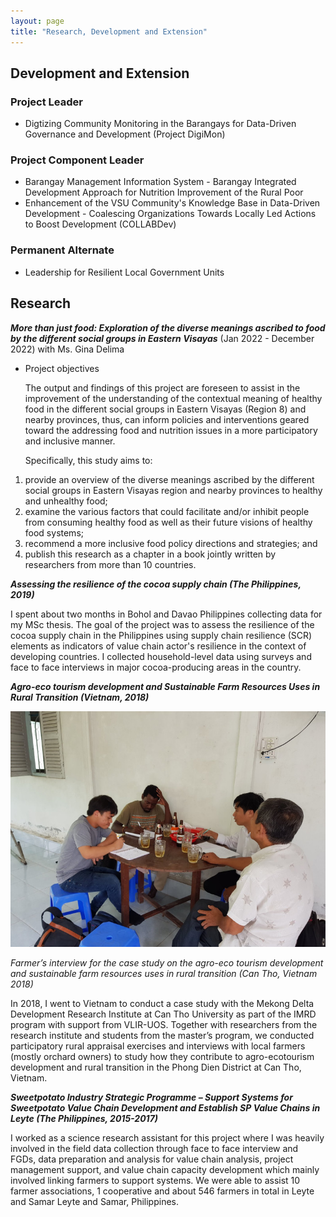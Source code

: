 ```yaml
---
layout: page
title: "Research, Development and Extension"
---
```

## Development and Extension

### Project Leader
* Digtizing Community Monitoring in the Barangays for Data-Driven Governance and Development (Project DigiMon) 

### Project Component Leader
* Barangay Management Information System -  Barangay Integrated Development Approach for Nutrition Improvement of the Rural Poor
* Enhancement of the VSU Community's Knowledge Base in Data-Driven Development - Coalescing Organizations Towards Locally Led Actions to Boost Development (COLLABDev)

### Permanent Alternate
* Leadership for Resilient Local Government Units

## Research
_**More than just food: Exploration of the diverse meanings ascribed to food by the different social groups in Eastern Visayas**_ (Jan 2022 - December 2022) with Ms. Gina Delima
* Project objectives

  The output and findings of this project are foreseen to assist in the improvement of the understanding of the contextual meaning of healthy food in the different social groups in Eastern Visayas (Region 8) and nearby provinces, thus, can inform policies and interventions geared toward the addressing food and nutrition issues in a more participatory and inclusive manner.
  
  Specifically, this study aims to:
1. provide an overview of the diverse meanings ascribed by the different social groups in Eastern Visayas region and nearby provinces to healthy and unhealthy food; 
2. examine the various factors that could facilitate and/or inhibit people from consuming healthy food as well as their future visions of healthy food systems; 
4. recommend a more inclusive food policy directions and strategies; and 
5. publish this research as a chapter in a book jointly written by researchers from more than 10 countries.

_**Assessing the resilience of the cocoa supply chain (The Philippines, 2019)**_

I spent about two months in Bohol and Davao Philippines collecting data for my MSc thesis. The goal of the project was to assess the resilience of the cocoa supply chain in the Philippines using supply chain resilience (SCR) elements as indicators of value chain actor's resilience in the context of developing countries. I collected household-level data using surveys and face to face interviews in major cocoa-producing areas in the country. 

_**Agro-eco tourism development and Sustainable Farm Resources Uses in Rural Transition (Vietnam, 2018)**_

![fieldworkpic.jpeg](/assets/images/fieldworkpic.jpeg)

*Farmer’s interview for the case study on the agro-eco tourism development and sustainable farm resources uses in rural transition (Can Tho, Vietnam 2018)*

In 2018, I went to Vietnam to conduct a case study with the Mekong Delta Development Research Institute at Can Tho University as part of the IMRD program with support from VLIR-UOS. Together with researchers from the research institute and students from the master’s program, we conducted participatory rural appraisal exercises and interviews with local farmers (mostly orchard owners) to study how they contribute to agro-ecotourism development and rural transition in the Phong Dien District at Can Tho, Vietnam. 

_**Sweetpotato Industry Strategic Programme – Support Systems for Sweetpotato Value Chain Development and Establish SP Value Chains in Leyte (The Philippines, 2015-2017)**_

I worked as a science research assistant for this project where I was heavily involved in the field data collection through face to face interview and FGDs, data preparation and analysis for value chain analysis, project management support, and value chain capacity development which mainly involved linking farmers to support systems. We were able to assist 10 farmer associations, 1 cooperative and about 546 farmers in total in Leyte and Samar Leyte and Samar, Philippines.
